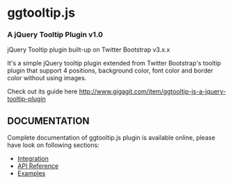 # ggtooltip.js

### A jQuery Tooltip Plugin v1.0

jQuery Tooltip plugin built-up on Twitter Bootstrap v3.x.x

It's a simple jQuery tooltip plugin extended from Twitter Bootstrap's tooltip plugin that support 4 positions, 
background color, font color and border color without using images.

Check out its guide here http://www.gigagit.com/item/ggtooltip-js-a-jquery-tooltip-plugin

## DOCUMENTATION
Complete documentation of ggtooltip.js plugin is available online, please have look on following sections:
- [Integration](http://demo.gigagit.com/ggtooltip/#integration)
- [API Reference](http://demo.gigagit.com/ggtooltip/#api)
- [Examples](http://demo.gigagit.com/ggtooltip/#examples)
